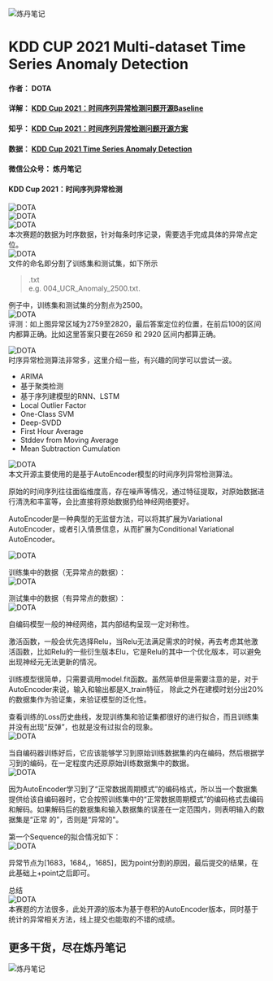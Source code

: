 ![炼丹笔记](https://pic1.zhimg.com/v2-071e132c7353c2be34deb925be1bf617_1440w.jpg "DOTA")
# KDD CUP 2021 Multi-dataset Time Series Anomaly Detection
#### 作者： DOTA  
#### 详解： [KDD Cup 2021：时间序列异常检测问题开源Baseline](https://mp.weixin.qq.com/s/BVVYuQuvVgNZ9VDe7bLBAw)  
#### 知乎： [KDD Cup 2021：时间序列异常检测问题开源方案](https://zhuanlan.zhihu.com/p/88257675)  
#### 数据： [KDD Cup 2021 Time Series Anomaly Detection](https://compete.hexagon-ml.com/practice/competition/39/)
#### 微信公众号： 炼丹笔记 


#### KDD Cup 2021：时间序列异常检测  
![](https://pic2.zhimg.com/v2-631e7607f9cc0177494894e9ad42f221_r.jpg "DOTA")  
![](https://pic3.zhimg.com/v2-202ee9d92c3bb1be0f93b244fce969b6_r.jpg "DOTA")  
![](https://pic4.zhimg.com/v2-99c736b8099b9093816f1f30a3bb884f_r.jpg "DOTA")  
本次赛题的数据为时序数据，针对每条时序记录，需要选手完成具体的异常点定位。  
![](https://pic2.zhimg.com/v2-a698bb2987e9a41ad4c7a171b8a752c1_r.jpg "DOTA")  
文件的命名即分割了训练集和测试集，如下所示  

> <id>_<name>_<split-number>.txt  
e.g. 004_UCR_Anomaly_2500.txt.  

例子中，训练集和测试集的分割点为2500。  
![](https://pic2.zhimg.com/v2-c5330bcd604c3761b0b67e358a856bb5_r.jpg "DOTA")  
评测：如上图异常区域为2759至2820，最后答案定位的位置，在前后100的区间内都算正确。比如这里答案只要在2659 和 2920 区间内都算正确。  

![](https://pic3.zhimg.com/v2-626329fbdb631b170351e457ce428f3a_r.jpg "DOTA")  
时序异常检测算法非常多，这里介绍一些，有兴趣的同学可以尝试一波。  

- ARIMA  
- 基于聚类检测  
- 基于序列建模型的RNN、LSTM  
- Local Outlier Factor  
- One-Class SVM  
- Deep-SVDD  
- First Hour Average  
- Stddev from Moving Average  
- Mean Subtraction Cumulation  

![](https://pic1.zhimg.com/v2-fcb9c30a9e12c19c10d3f709cd887398_r.jpg "DOTA")  
本文开源主要使用的是基于AutoEncoder模型的时间序列异常检测算法。  

原始的时间序列往往面临维度高，存在噪声等情况，通过特征提取，对原始数据进行清洗和丰富等，会比直接将原始数据扔给神经网络要好。  

AutoEncoder是一种典型的无监督方法，可以将其扩展为Variational AutoEncoder，或者引入情景信息，从而扩展为Conditional Variational AutoEncoder。  

![](https://pic2.zhimg.com/v2-a2a48543ec079d3e873df28ebcdc8925_r.jpg "DOTA")  

训练集中的数据（无异常点的数据）：  
![](https://pic1.zhimg.com/v2-f3e8c34b02b7b856bed7542daab897b4_r.jpg "DOTA")  

测试集中的数据（有异常点的数据）：  
![](https://pic3.zhimg.com/v2-fcc4222604374cbc755a6ca55564f9d6_r.jpg "DOTA")  

自编码模型一般的神经网络，其内部结构呈现一定对称性。  

激活函数，一般会优先选择Relu，当Relu无法满足需求的时候，再去考虑其他激活函数，比如Relu的一些衍生版本Elu，它是Relu的其中一个优化版本，可以避免出现神经元无法更新的情况。  

训练模型很简单，只需要调用model.fit函数。虽然简单但是需要注意的是，对于AutoEncoder来说，输入和输出都是X_train特征， 除此之外在建模时划分出20%的数据集作为验证集，来验证模型的泛化性。  

查看训练的Loss历史曲线，发现训练集和验证集都很好的进行拟合，而且训练集并没有出现“反弹”，也就是没有过拟合的现象。  
![](https://pic3.zhimg.com/80/v2-6571ce82a98b8711e83cafaced1cdcee_1440w.jpg "DOTA")  

  
当自编码器训练好后，它应该能够学习到原始训练数据集的内在编码，然后根据学习到的编码，在一定程度内还原原始训练数据集中的数据。  
![](https://pic1.zhimg.com/v2-aacdd77ad4f7b759aafc753cb6adade0_r.jpg "DOTA")  

因为AutoEncoder学习到了“正常数据周期模式”的编码格式，所以当一个数据集提供给该自编码器时，它会按照训练集中的“正常数据周期模式”的编码格式去编码和解码。如果解码后的数据集和输入数据集的误差在一定范围内，则表明输入的数据集是“正常  的”，否则是“异常的"。  

第一个Sequence的拟合情况如下：  
![](https://pic2.zhimg.com/v2-e65aed84947a753bb343629ba71293f1_r.jpg "DOTA")  

  
异常节点为[1683，1684,，1685]，因为point分割的原因，最后提交的结果，在此基础上+point之后即可。  

总结  
![](https://pic2.zhimg.com/v2-fd237fe15641bd780e088ae0c8bd4b31_r.jpg "DOTA")  
本赛题的方法很多，此处开源的版本为基于卷积的AutoEncoder版本，同时基于统计的异常相关方法，线上提交也能取的不错的成绩。  

  
## 更多干货，尽在**炼丹笔记**   
![炼丹笔记](https://pic4.zhimg.com/50/v2-b04ed979e550209722eb85bfc4db79e7_r.jpg "DOTA")  

